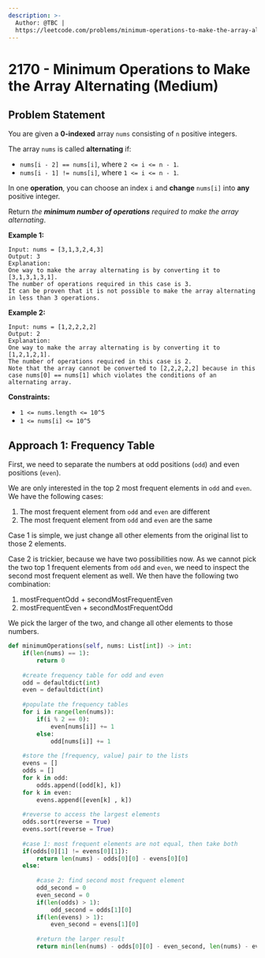 ```yaml
---
description: >-
  Author: @TBC |
  https://leetcode.com/problems/minimum-operations-to-make-the-array-alternating/
---
```


# 2170 - Minimum Operations to Make the Array Alternating (Medium)

## Problem Statement

You are given a **0-indexed** array `nums` consisting of `n` positive integers.

The array `nums` is called **alternating** if:

* `nums[i - 2] == nums[i]`, where `2 <= i <= n - 1`.
* `nums[i - 1] != nums[i]`, where `1 <= i <= n - 1`.

In one **operation**, you can choose an index `i` and **change** `nums[i]` into **any** positive integer.

Return _the **minimum number of operations** required to make the array alternating_.

**Example 1:**

```
Input: nums = [3,1,3,2,4,3]
Output: 3
Explanation:
One way to make the array alternating is by converting it to [3,1,3,1,3,1].
The number of operations required in this case is 3.
It can be proven that it is not possible to make the array alternating in less than 3 operations. 
```

**Example 2:**

```
Input: nums = [1,2,2,2,2]
Output: 2
Explanation:
One way to make the array alternating is by converting it to [1,2,1,2,1].
The number of operations required in this case is 2.
Note that the array cannot be converted to [2,2,2,2,2] because in this case nums[0] == nums[1] which violates the conditions of an alternating array.
```

**Constraints:**

* `1 <= nums.length <= 10^5`
* `1 <= nums[i] <= 10^5`

## Approach 1: Frequency Table

First, we need to separate the numbers at odd positions (`odd`) and even positions (`even`).&#x20;

We are only interested in the top 2 most frequent elements in `odd` and `even`. We have the following cases:

1. The most frequent element from `odd` and `even` are different
2. The most frequent element from `odd` and `even` are the same

Case 1 is simple, we just change all other elements from the original list to those 2 elements.

Case 2 is trickier, because we have two possibilities now. As we cannot pick the two top 1 frequent elements from `odd` and `even`, we need to inspect the second most frequent element as well. We then have the following two combination:

1. mostFrequentOdd + secondMostFrequentEven
2. mostFrequentEven + secondMostFrequentOdd

We pick the larger of the two, and change all other elements to those numbers.

```python
def minimumOperations(self, nums: List[int]) -> int:
    if(len(nums) == 1):
        return 0
    
    #create frequency table for odd and even
    odd = defaultdict(int)
    even = defaultdict(int)
        
    #populate the frequency tables
    for i in range(len(nums)):
        if(i % 2 == 0):
            even[nums[i]] += 1
        else:
            odd[nums[i]] += 1
    
    #store the [frequency, value] pair to the lists
    evens = []
    odds = []
    for k in odd:
        odds.append([odd[k], k])
    for k in even:
        evens.append([even[k] , k])
        
    #reverse to access the largest elements        
    odds.sort(reverse = True)
    evens.sort(reverse = True)
    
    #case 1: most frequent elements are not equal, then take both
    if(odds[0][1] != evens[0][1]):
        return len(nums) - odds[0][0] - evens[0][0]
    else:
    
        #case 2: find second most frequent element
        odd_second = 0
        even_second = 0
        if(len(odds) > 1):
            odd_second = odds[1][0]
        if(len(evens) > 1):
            even_second = evens[1][0]
            
        #return the larger result
        return min(len(nums) - odds[0][0] - even_second, len(nums) - evens[0][0] - odd_second)
```

